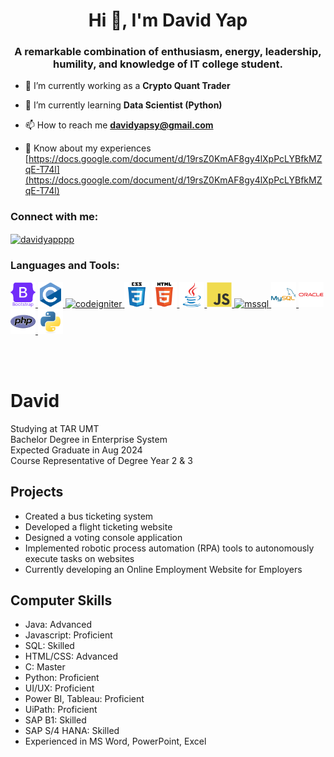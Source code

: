 <h1 align="center">Hi 👋, I'm David Yap</h1>
<h3 align="center">A remarkable combination of enthusiasm, energy, leadership, humility, and knowledge of IT college student.</h3>


- 🔭 I’m currently working as a **Crypto Quant Trader**

- 🌱 I’m currently learning **Data Scientist (Python)**

- 📫 How to reach me **davidyapsy@gmail.com**

- 📄 Know about my experiences [https://docs.google.com/document/d/19rsZ0KmAF8gy4lXpPcLYBfkMZqE-T74l](https://docs.google.com/document/d/19rsZ0KmAF8gy4lXpPcLYBfkMZqE-T74l)

<h3 align="left">Connect with me:</h3>
<p align="left">
<a href="https://instagram.com/davidyapppp" target="blank"><img align="center" src="https://raw.githubusercontent.com/rahuldkjain/github-profile-readme-generator/master/src/images/icons/Social/instagram.svg" alt="davidyapppp" height="30" width="40" /></a>
</p>

<h3 align="left">Languages and Tools:</h3>
<p align="left"> <a href="https://getbootstrap.com" target="_blank" rel="noreferrer"> <img src="https://raw.githubusercontent.com/devicons/devicon/master/icons/bootstrap/bootstrap-plain-wordmark.svg" alt="bootstrap" width="40" height="40"/> </a> <a href="https://www.cprogramming.com/" target="_blank" rel="noreferrer"> <img src="https://raw.githubusercontent.com/devicons/devicon/master/icons/c/c-original.svg" alt="c" width="40" height="40"/> </a> <a href="https://codeigniter.com" target="_blank" rel="noreferrer"> <img src="https://cdn.worldvectorlogo.com/logos/codeigniter.svg" alt="codeigniter" width="40" height="40"/> </a> <a href="https://www.w3schools.com/css/" target="_blank" rel="noreferrer"> <img src="https://raw.githubusercontent.com/devicons/devicon/master/icons/css3/css3-original-wordmark.svg" alt="css3" width="40" height="40"/> </a> <a href="https://www.w3.org/html/" target="_blank" rel="noreferrer"> <img src="https://raw.githubusercontent.com/devicons/devicon/master/icons/html5/html5-original-wordmark.svg" alt="html5" width="40" height="40"/> </a> <a href="https://www.java.com" target="_blank" rel="noreferrer"> <img src="https://raw.githubusercontent.com/devicons/devicon/master/icons/java/java-original.svg" alt="java" width="40" height="40"/> </a> <a href="https://developer.mozilla.org/en-US/docs/Web/JavaScript" target="_blank" rel="noreferrer"> <img src="https://raw.githubusercontent.com/devicons/devicon/master/icons/javascript/javascript-original.svg" alt="javascript" width="40" height="40"/> </a> <a href="https://www.microsoft.com/en-us/sql-server" target="_blank" rel="noreferrer"> <img src="https://www.svgrepo.com/show/303229/microsoft-sql-server-logo.svg" alt="mssql" width="40" height="40"/> </a> <a href="https://www.mysql.com/" target="_blank" rel="noreferrer"> <img src="https://raw.githubusercontent.com/devicons/devicon/master/icons/mysql/mysql-original-wordmark.svg" alt="mysql" width="40" height="40"/> </a> <a href="https://www.oracle.com/" target="_blank" rel="noreferrer"> <img src="https://raw.githubusercontent.com/devicons/devicon/master/icons/oracle/oracle-original.svg" alt="oracle" width="40" height="40"/> </a> <a href="https://www.php.net" target="_blank" rel="noreferrer"> <img src="https://raw.githubusercontent.com/devicons/devicon/master/icons/php/php-original.svg" alt="php" width="40" height="40"/> </a> <a href="https://www.python.org" target="_blank" rel="noreferrer"> <img src="https://raw.githubusercontent.com/devicons/devicon/master/icons/python/python-original.svg" alt="python" width="40" height="40"/> </a> </p>

<br><br>
 <div class="profile-container">
        <h1>David</h1>
        <div class="detail">Studying at TAR UMT</div>
        <div class="detail">Bachelor Degree in Enterprise System</div>
        <div class="detail">Expected Graduate in Aug 2024</div>
        <div class="detail">Course Representative of Degree Year 2 & 3</div>
        <h2>Projects</h2>
        <ul class="project">
            <li>Created a bus ticketing system</li>
            <li>Developed a flight ticketing website</li>
            <li>Designed a voting console application</li>
            <li>Implemented robotic process automation (RPA) tools to autonomously execute tasks on websites</li>
            <li>Currently developing an Online Employment Website for Employers</li>
        </ul>
        <div class="skills">
            <h2>Computer Skills</h2>
            <ul class="skills-list">
                <li class="skill-item">Java: Advanced</li>
                <li class="skill-item">Javascript: Proficient</li>
                <li class="skill-item">SQL: Skilled</li>
                <li class="skill-item">HTML/CSS: Advanced</li>
                <li class="skill-item">C: Master</li>
                <li class="skill-item">Python: Proficient</li>
                <li class="skill-item">UI/UX: Proficient</li>
                <li class="skill-item">Power BI, Tableau: Proficient</li>
                <li class="skill-item">UiPath: Proficient</li>
                <li class="skill-item">SAP B1: Skilled</li>
                <li class="skill-item">SAP S/4 HANA: Skilled</li>
                <li class="skill-item">Experienced in MS Word, PowerPoint, Excel</li>
            </ul>
        </div>
    </div>

